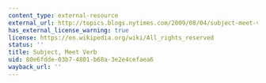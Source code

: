 ```yaml
---
content_type: external-resource
external_url: http://topics.blogs.nytimes.com/2009/08/04/subject-meet-verb/
has_external_license_warning: true
license: https://en.wikipedia.org/wiki/All_rights_reserved
status: ''
title: Subject, Meet Verb
uid: 80e6fdde-03b7-4801-b68a-3e2e4cefaea6
wayback_url: ''
---
```

